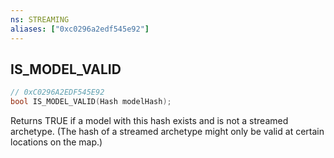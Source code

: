 ```yaml
---
ns: STREAMING
aliases: ["0xc0296a2edf545e92"]
---
```

## IS_MODEL_VALID

```c
// 0xC0296A2EDF545E92
bool IS_MODEL_VALID(Hash modelHash);
```

Returns TRUE if a model with this hash exists and is not a streamed archetype. (The hash of a streamed archetype might only be valid at certain locations on the map.)

